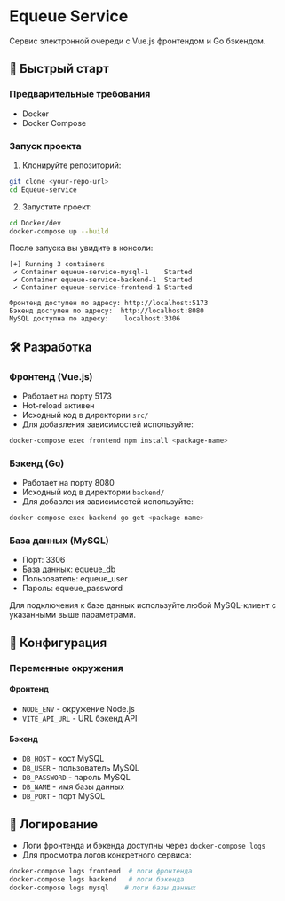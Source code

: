 # Equeue Service

Сервис электронной очереди с Vue.js фронтендом и Go бэкендом.

## 🚀 Быстрый старт

### Предварительные требования

- Docker
- Docker Compose

### Запуск проекта

1. Клонируйте репозиторий:
```bash
git clone <your-repo-url>
cd Equeue-service
```

2. Запустите проект:
```bash
cd Docker/dev
docker-compose up --build
```

После запуска вы увидите в консоли:
```
[+] Running 3 containers
 ✔ Container equeue-service-mysql-1    Started
 ✔ Container equeue-service-backend-1  Started
 ✔ Container equeue-service-frontend-1 Started

Фронтенд доступен по адресу: http://localhost:5173
Бэкенд доступен по адресу:  http://localhost:8080
MySQL доступна по адресу:    localhost:3306

```

## 🛠 Разработка

### Фронтенд (Vue.js)
- Работает на порту 5173
- Hot-reload активен
- Исходный код в директории `src/`
- Для добавления зависимостей используйте:
```bash
docker-compose exec frontend npm install <package-name>
```

### Бэкенд (Go)
- Работает на порту 8080
- Исходный код в директории `backend/`
- Для добавления зависимостей используйте:
```bash
docker-compose exec backend go get <package-name>
```

### База данных (MySQL)
- Порт: 3306
- База данных: equeue_db
- Пользователь: equeue_user
- Пароль: equeue_password

Для подключения к базе данных используйте любой MySQL-клиент с указанными выше параметрами.

## 🔧 Конфигурация

### Переменные окружения

#### Фронтенд
- `NODE_ENV` - окружение Node.js
- `VITE_API_URL` - URL бэкенд API

#### Бэкенд
- `DB_HOST` - хост MySQL
- `DB_USER` - пользователь MySQL
- `DB_PASSWORD` - пароль MySQL
- `DB_NAME` - имя базы данных
- `DB_PORT` - порт MySQL

## 📝 Логирование

- Логи фронтенда и бэкенда доступны через `docker-compose logs`
- Для просмотра логов конкретного сервиса:
```bash
docker-compose logs frontend  # логи фронтенда
docker-compose logs backend   # логи бэкенда
docker-compose logs mysql    # логи базы данных
```
